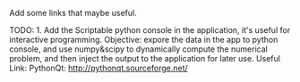 Add some links that maybe useful.



TODO: 1. Add the Scriptable python console in the application, it's useful for interactive
programming. Objective: expore the data in the app to python console, and use numpy&scipy to
dynamically compute the numerical problem, and then inject the output to the application for
later use. Useful Link:  PythonQt: http://pythonqt.sourceforge.net/